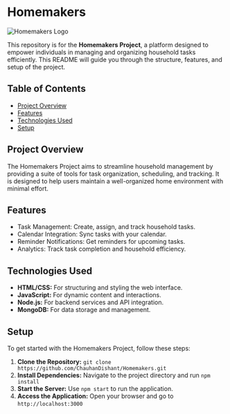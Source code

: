 <body>
    <div class="container">
        <h1>Homemakers</h1>
        <img src="https://via.placeholder.com/150" alt="Homemakers Logo" class="logo"> <!-- Replace with the actual image URL -->
        <p>This repository is for the <strong>Homemakers Project</strong>, a platform designed to empower individuals in managing and organizing household tasks efficiently. This README will guide you through the structure, features, and setup of the project.</p>
        <h2>Table of Contents</h2>
        <ul>
            <li><a href="#project-overview">Project Overview</a></li>
            <li><a href="#features">Features</a></li>
            <li><a href="#technologies-used">Technologies Used</a></li>
            <li><a href="#setup">Setup</a></li>
        </ul>
        <h2 id="project-overview">Project Overview</h2>
        <p>The Homemakers Project aims to streamline household management by providing a suite of tools for task organization, scheduling, and tracking. It is designed to help users maintain a well-organized home environment with minimal effort.</p>
        <h2 id="features">Features</h2>
        <ul class="features">
            <li>Task Management: Create, assign, and track household tasks.</li>
            <li>Calendar Integration: Sync tasks with your calendar.</li>
            <li>Reminder Notifications: Get reminders for upcoming tasks.</li>
            <li>Analytics: Track task completion and household efficiency.</li>
        </ul>
        <h2 id="technologies-used">Technologies Used</h2>
        <ul class="technologies">
            <li><strong>HTML/CSS:</strong> For structuring and styling the web interface.</li>
            <li><strong>JavaScript:</strong> For dynamic content and interactions.</li>
            <li><strong>Node.js:</strong> For backend services and API integration.</li>
            <li><strong>MongoDB:</strong> For data storage and management.</li>
        </ul>
        <h2 id="setup">Setup</h2>
        <p>To get started with the Homemakers Project, follow these steps:</p>
        <ol>
            <li><strong>Clone the Repository:</strong> <code class="code">git clone https://github.com/ChauhanDishant/Homemakers.git</code></li>
            <li><strong>Install Dependencies:</strong> Navigate to the project directory and run <code class="code">npm install</code></li>
            <li><strong>Start the Server:</strong> Use <code class="code">npm start</code> to run the application.</li>
            <li><strong>Access the Application:</strong> Open your browser and go to <code class="code">http://localhost:3000</code></li>
        </ol>
    </div>
</body>
</html>
